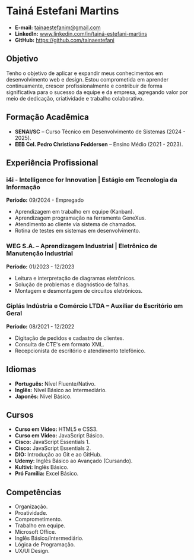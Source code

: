 # Tainá Estefani Martins
- **E-mail:** tainaestefanim@gmail.com
- **LinkedIn:** www.linkedin.com/in/tainá-estefani-martins
- **GitHub:** https://github.com/tainaestefani

## Objetivo
Tenho o objetivo de aplicar e expandir meus conhecimentos em desenvolvimento web e design. Estou comprometida em aprender continuamente, crescer profissionalmente e contribuir de forma significativa para o sucesso da equipe e da empresa, agregando valor por meio de dedicação, criatividade e trabalho colaborativo.

## Formação Acadêmica
- **SENAI/SC** – Curso Técnico em Desenvolvimento de Sistemas (2024 - 2025).  
- **EEB Cel. Pedro Christiano Feddersen** – Ensino Médio (2021 - 2023).  

## Experiência Profissional

### i4i - Intelligence for Innovation | Estágio em Tecnologia da Informação  
**Período:** 09/2024 - Empregado  
- Aprendizagem em trabalho em equipe (Kanban).  
- Aprendizagem programação na ferramenta GeneXus.  
- Atendimento ao cliente via sistema de chamados.  
- Rotina de testes em sistemas em desenvolvimento.

### WEG S.A. – Aprendizagem Industrial | Eletrônico de Manutenção Industrial  
**Período:** 01/2023 - 12/2023  
- Leitura e interpretação de diagramas eletrônicos.  
- Solução de problemas e diagnóstico de falhas.  
- Montagem e desmontagem de circuitos eletrônicos.  

### Giplás Indústria e Comércio LTDA – Auxiliar de Escritório em Geral  
**Período:** 08/2021 - 12/2022  
- Digitação de pedidos e cadastro de clientes.  
- Consulta de CTE's em formato XML.  
- Recepcionista de escritório e atendimento telefônico.  

## Idiomas
- **Português:** Nível Fluente/Nativo.  
- **Inglês:** Nível Básico ao Intermediário.  
- **Japonês:** Nível Básico.  

## Cursos
- **Curso em Vídeo:** HTML5 e CSS3.  
- **Curso em Vídeo:** JavaScript Básico.  
- **Cisco:** JavaScript Essentials 1.  
- **Cisco:** JavaScript Essentials 2.  
- **DIO:** Introdução ao Git e ao GitHub.  
- **Udemy:** Inglês Básico ao Avançado (Cursando).  
- **Kultivi:** Inglês Básico.
- **Pró Família:** Excel Básico.  

## Competências
- Organização.
- Proatividade.
- Comprometimento.
- Trabalho em equipe.
- Microsoft Office.
- Inglês Básico/Intermediário.
- Lógica de Programação.
- UX/UI Design.
